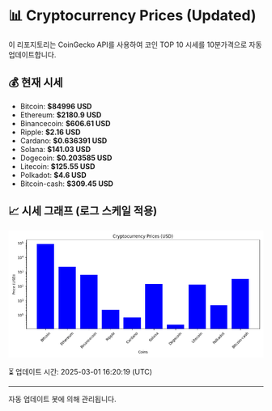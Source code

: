 
# 📊 Cryptocurrency Prices (Updated)

이 리포지토리는 CoinGecko API를 사용하여 코인 TOP 10 시세를 10분가격으로 자동 업데이트합니다.

## 💰 현재 시세
- Bitcoin: **$84996 USD**
- Ethereum: **$2180.9 USD**
- Binancecoin: **$606.61 USD**
- Ripple: **$2.16 USD**
- Cardano: **$0.636391 USD**
- Solana: **$141.03 USD**
- Dogecoin: **$0.203585 USD**
- Litecoin: **$125.55 USD**
- Polkadot: **$4.6 USD**
- Bitcoin-cash: **$309.45 USD**

## 📈 시세 그래프 (로그 스케일 적용)
![Crypto Prices](crypto_prices.png)

⏳ 업데이트 시간: 2025-03-01 16:20:19 (UTC)

---
자동 업데이트 봇에 의해 관리됩니다.
